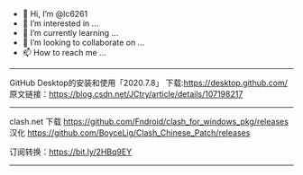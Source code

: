 - 👋 Hi, I’m @lc6261
- 👀 I’m interested in ...
- 🌱 I’m currently learning ...
- 💞️ I’m looking to collaborate on ...
- 📫 How to reach me ...
-------------------------------------------------------------------------
GitHub Desktop的安装和使用「2020.7.8」
下载:https://desktop.github.com/
原文链接：https://blog.csdn.net/JCtry/article/details/107198217

-------------------------------------------------------------------------
clash.net
下载
https://github.com/Fndroid/clash_for_windows_pkg/releases
汉化
https://github.com/BoyceLig/Clash_Chinese_Patch/releases

订阅转换：https://bit.ly/2HBq9EY

-------------------------------------------------------------------------
